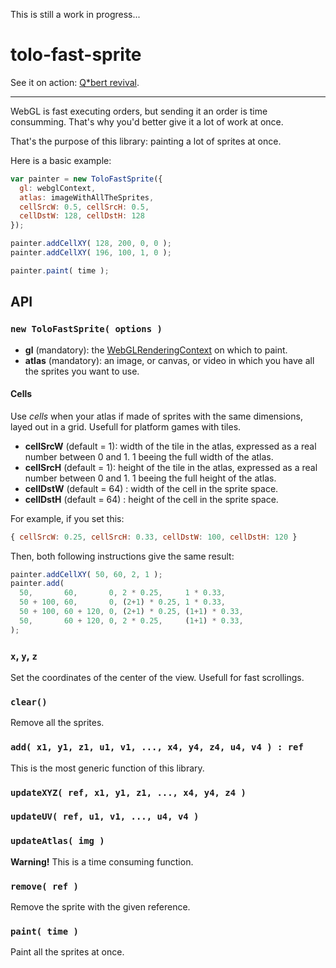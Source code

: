 This is still a work in progress...

# tolo-fast-sprite

See it on action: [Q*bert revival](https://tolokoban.github.io/tolo-fast-sprite/game1.html).

----

WebGL is fast executing orders, but sending it an order is time consumming.
That's why you'd better give it a lot of work at once.

That's the purpose of this library: painting a lot of sprites at once.

Here is a basic example:

``` js
var painter = new ToloFastSprite({
  gl: webglContext,
  atlas: imageWithAllTheSprites,
  cellSrcW: 0.5, cellSrcH: 0.5,
  cellDstW: 128, cellDstH: 128
});

painter.addCellXY( 128, 200, 0, 0 );
painter.addCellXY( 196, 100, 1, 0 );

painter.paint( time );
```

## API
### `new ToloFastSprite( options )`

* __gl__ (mandatory): the [WebGLRenderingContext](https://developer.mozilla.org/en-US/docs/Web/API/WebGLRenderingContext) on which to paint.
* __atlas__ (mandatory): an image, or canvas, or video in which you have all the sprites you want to use.

#### Cells

Use _cells_ when your atlas if made of sprites with the same dimensions, layed out in a grid. Usefull for platform games with tiles.

* __cellSrcW__ (default = 1): width of the tile in the atlas, expressed as a real number between 0 and 1. 1 beeing the full width of the atlas.
* __cellSrcH__ (default = 1): height of the tile in the atlas, expressed as a real number between 0 and 1. 1 beeing the full height of the atlas.
* __cellDstW__ (default = 64) : width of the cell in the sprite space.
* __cellDstH__ (default = 64) : height of the cell in the sprite space.

For example, if you set this:
``` js
{ cellSrcW: 0.25, cellSrcH: 0.33, cellDstW: 100, cellDstH: 120 }
```

Then, both following instructions give the same result:
``` js
painter.addCellXY( 50, 60, 2, 1 );
painter.add(
  50,       60,       0, 2 * 0.25,     1 * 0.33,
  50 + 100, 60,       0, (2+1) * 0.25, 1 * 0.33,
  50 + 100, 60 + 120, 0, (2+1) * 0.25, (1+1) * 0.33,
  50,       60 + 120, 0, 2 * 0.25,     (1+1) * 0.33,
);
```


### `x`, `y`, `z`

Set the coordinates of the center of the view. Usefull for fast scrollings.

### `clear()`

Remove all the sprites.

### `add( x1, y1, z1, u1, v1, ..., x4, y4, z4, u4, v4 ) : ref`

This is the most generic function of this library.

### `updateXYZ( ref, x1, y1, z1, ..., x4, y4, z4 )`

### `updateUV( ref, u1, v1, ..., u4, v4 )`

### `updateAtlas( img )`

__Warning!__ This is a time consuming function.

### `remove( ref )`

Remove the sprite with the given reference.

### `paint( time )`

Paint all the sprites at once.
